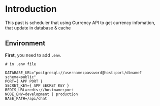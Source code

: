 # Introduction

This past is scheduler that using Currency API to get currency infomation, that update in database & cache

## Environment

**First**, you need to add `.env`.

```
# in .env file

DATABASE_URL="postgresql://username:password@host:port/dbname?schema=public"
PORT={ APP PORT }
SECRET_KEY={ APP SECRET KEY }
REDIS_URL=redis://hostname:port
NODE_ENV=development | production
BASE_PATH=/api/chat
```
